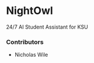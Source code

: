 # NightOwl
24/7 AI Student Assistant for KSU

### Contributors
* Nicholas Wile
<!--
* Aidan Mitchell
* Afifa Jinan
--->
